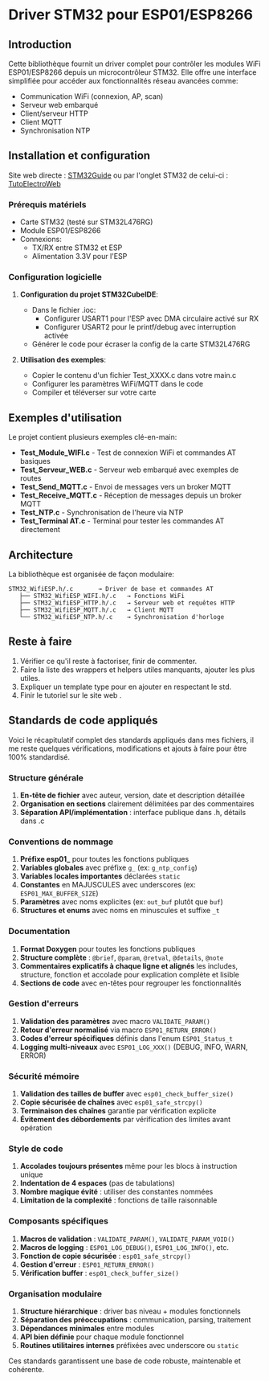 # Driver STM32 pour ESP01/ESP8266

## Introduction

Cette bibliothèque fournit un driver complet pour contrôler les modules WiFi ESP01/ESP8266 depuis un microcontrôleur STM32. Elle offre une interface simplifiée pour accéder aux fonctionnalités réseau avancées comme:
- Communication WiFi (connexion, AP, scan)
- Serveur web embarqué
- Client/serveur HTTP
- Client MQTT
- Synchronisation NTP

## Installation et configuration

Site web directe : [STM32Guide](http://www.nasfamilyone.synology.me/STM32Guide/) ou par l'onglet STM32 de celui-ci : [TutoElectroWeb](http://www.nasfamilyone.synology.me/TutoElectroWeb/)

### Prérequis matériels
- Carte STM32 (testé sur STM32L476RG)
- Module ESP01/ESP8266
- Connexions:
  - TX/RX entre STM32 et ESP
  - Alimentation 3.3V pour l'ESP

### Configuration logicielle
1. **Configuration du projet STM32CubeIDE**:
   - Dans le fichier .ioc:
     - Configurer USART1 pour l'ESP avec DMA circulaire activé sur RX
     - Configurer USART2 pour le printf/debug avec interruption activée
   - Générer le code pour écraser la config de la carte STM32L476RG

2. **Utilisation des exemples**:
   - Copier le contenu d'un fichier Test_XXXX.c dans votre main.c
   - Configurer les paramètres WiFi/MQTT dans le code
   - Compiler et téléverser sur votre carte

## Exemples d'utilisation

Le projet contient plusieurs exemples clé-en-main:
- **Test_Module_WIFI.c** - Test de connexion WiFi et commandes AT basiques
- **Test_Serveur_WEB.c** - Serveur web embarqué avec exemples de routes
- **Test_Send_MQTT.c** - Envoi de messages vers un broker MQTT
- **Test_Receive_MQTT.c** - Réception de messages depuis un broker MQTT
- **Test_NTP.c** - Synchronisation de l'heure via NTP
- **Test_Terminal AT.c** - Terminal pour tester les commandes AT directement

## Architecture

La bibliothèque est organisée de façon modulaire:

```
STM32_WifiESP.h/.c       → Driver de base et commandes AT
   ├── STM32_WifiESP_WIFI.h/.c   → Fonctions WiFi
   ├── STM32_WifiESP_HTTP.h/.c   → Serveur web et requêtes HTTP
   ├── STM32_WifiESP_MQTT.h/.c   → Client MQTT
   └── STM32_WifiESP_NTP.h/.c    → Synchronisation d'horloge
```

## Reste à faire
1. Vérifier ce qu'il reste à factoriser, finir de commenter.
2. Faire la liste des wrappers et helpers utiles manquants, ajouter les plus utiles.
3. Expliquer un template type pour en ajouter en respectant le std.
4. Finir le tutoriel sur le site web .

## Standards de code appliqués

Voici le récapitulatif complet des standards appliqués dans mes fichiers, il me reste quelques vérifications, modifications et ajouts à faire pour être 100% standardisé.


### Structure générale
1. **En-tête de fichier** avec auteur, version, date et description détaillée
2. **Organisation en sections** clairement délimitées par des commentaires
3. **Séparation API/implémentation** : interface publique dans .h, détails dans .c

### Conventions de nommage
1. **Préfixe esp01_** pour toutes les fonctions publiques
2. **Variables globales** avec préfixe `g_` (ex: `g_ntp_config`)
3. **Variables locales importantes** déclarées `static`
4. **Constantes** en MAJUSCULES avec underscores (ex: `ESP01_MAX_BUFFER_SIZE`)
5. **Paramètres** avec noms explicites (ex: `out_buf` plutôt que `buf`)
6. **Structures et enums** avec noms en minuscules et suffixe `_t`

### Documentation
1. **Format Doxygen** pour toutes les fonctions publiques
2. **Structure complète** : `@brief`, `@param`, `@retval`, `@details`, `@note`
3. **Commentaires explicatifs à chaque ligne et alignés** les includes, structure, fonction et accolade pour explication complète et lisible
4. **Sections de code** avec en-têtes pour regrouper les fonctionnalités

### Gestion d'erreurs
1. **Validation des paramètres** avec macro `VALIDATE_PARAM()`
2. **Retour d'erreur normalisé** via macro `ESP01_RETURN_ERROR()`
3. **Codes d'erreur spécifiques** définis dans l'enum `ESP01_Status_t`
4. **Logging multi-niveaux** avec `ESP01_LOG_XXX()` (DEBUG, INFO, WARN, ERROR)

### Sécurité mémoire
1. **Validation des tailles de buffer** avec `esp01_check_buffer_size()`
2. **Copie sécurisée de chaînes** avec `esp01_safe_strcpy()`
3. **Terminaison des chaînes** garantie par vérification explicite
4. **Évitement des débordements** par vérification des limites avant opération

### Style de code
1. **Accolades toujours présentes** même pour les blocs à instruction unique
2. **Indentation de 4 espaces** (pas de tabulations)
3. **Nombre magique évité** : utiliser des constantes nommées
5. **Limitation de la complexité** : fonctions de taille raisonnable

### Composants spécifiques
1. **Macros de validation** : `VALIDATE_PARAM()`, `VALIDATE_PARAM_VOID()`
2. **Macros de logging** : `ESP01_LOG_DEBUG()`, `ESP01_LOG_INFO()`, etc.
3. **Fonction de copie sécurisée** : `esp01_safe_strcpy()`
4. **Gestion d'erreur** : `ESP01_RETURN_ERROR()`
5. **Vérification buffer** : `esp01_check_buffer_size()`

### Organisation modulaire
1. **Structure hiérarchique** : driver bas niveau + modules fonctionnels
2. **Séparation des préoccupations** : communication, parsing, traitement
3. **Dépendances minimales** entre modules
4. **API bien définie** pour chaque module fonctionnel
5. **Routines utilitaires internes** préfixées avec underscore ou `static`

Ces standards garantissent une base de code robuste, maintenable et cohérente.
